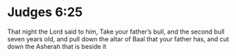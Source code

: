 # Judges 6:25

That night the Lord said to him, Take your father’s bull, and the second bull seven years old, and pull down the altar of Baal that your father has, and cut down the Asherah that is beside it
